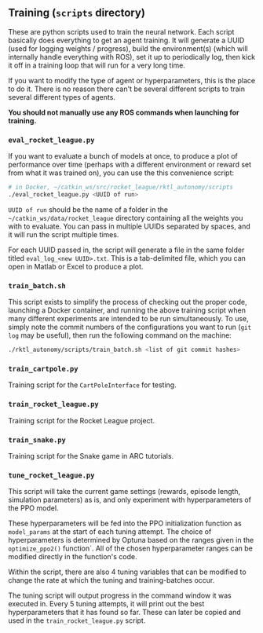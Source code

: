 ## Training (`scripts` directory)
These are python scripts used to train the neural network. Each script basically
does everything to get an agent training. It will generate a UUID (used for
logging weights / progress), build the environment(s) (which will internally
handle everything with ROS), set it up to periodically log, then kick it off in
a training loop that will run for a very long time.

If you want to modify the type of agent or hyperparameters, this is the place to
do it. There is no reason there can't be several different scripts to train
several different types of agents.

**You should not manually use any ROS commands when launching for training.**

### `eval_rocket_league.py`
If you want to evaluate a bunch of models at once, to produce a plot of
performance over time (perhaps with a different environment or reward set from
what it was trained on), you can use the this convenience script:

```bash
# in Docker, ~/catkin_ws/src/rocket_league/rktl_autonomy/scripts
./eval_rocket_league.py <UUID of run>
```

`UUID of run` should be the name of a folder in the
`~/catkin_ws/data/rocket_league` directory containing all the weights you
with to evaluate. You can pass in multiple UUIDs separated by spaces, and it
will run the script multiple times.

For each UUID passed in, the script will generate a file in the same folder
titled `eval_log_<new UUID>.txt`. This is a tab-delimited file, which you can
open in Matlab or Excel to produce a plot.

### `train_batch.sh`
This script exists to simplify the process of checking out the proper code,
launching a Docker container, and running the above training script when many
different experiments are intended to be run simultaneously. To use, simply
note the commit numbers of the configurations you want to run (`git log` may be
useful), then run the following command on the machine:

```bash
./rktl_autonomy/scripts/train_batch.sh <list of git commit hashes>
```

### `train_cartpole.py`
Training script for the `CartPoleInterface` for testing.

### `train_rocket_league.py`
Training script for the Rocket League project.

### `train_snake.py`
Training script for the Snake game in ARC tutorials.

### `tune_rocket_league.py`
This script will take the current game settings (rewards, episode length,
simulation parameters) as is, and only experiment with hyperparameters of the
PPO model.

These hyperparameters will be fed into the PPO initialization function as
`model_params` at the start of each tuning attempt. The choice of
hyperparameters is determined by Optuna based on the ranges given in the 
`optimize_ppo2()` function`. All of the chosen hyperparameter ranges can be
modified directly in the function's code.

Within the script, there are also 4 tuning variables that can be modified to
change the rate at which the tuning and training-batches occur.

The tuning script will output progress in the command window it was executed in.
Every 5 tuning attempts, it will print out the best hyperparameters that it
has found so far. These can later be copied and used in the
`train_rocket_league.py` script.
